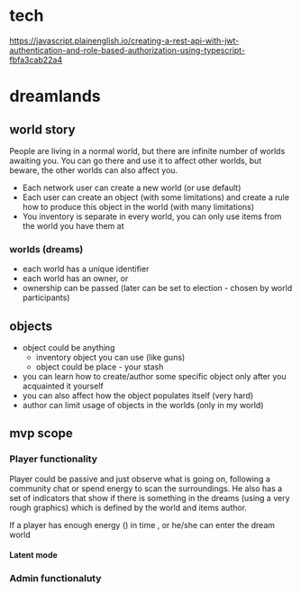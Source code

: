 # tech
https://javascript.plainenglish.io/creating-a-rest-api-with-jwt-authentication-and-role-based-authorization-using-typescript-fbfa3cab22a4
# dreamlands
## world story
People are living in a normal world, but there are infinite number of worlds awaiting you. You can go there and use it to affect other worlds, but beware, the other worlds can also affect you. 

- Each network user can create a new world (or use default) 
- Each user can create an object (with some limitations) and create a rule how to produce this object in the world (with many limitations)
- You inventory is separate in every world, you can only use items from the world you have them at

### worlds (dreams)
- each world has a unique identifier
- each world has an owner, or
- ownership can be passed (later can be set to election - chosen by world participants)
  
## objects
- object could be anything
  - inventory object you can use (like guns)
  - object could be place - your stash
- you can learn how to create/author some specific object only after you acquainted it yourself
- you can also affect how the object populates itself (very hard)
- author can limit usage of objects in the worlds (only in my world)

## mvp scope

### Player functionality
Player could be passive and just observe what is going on, following a community chat or spend energy to scan the surroundings. He also has a set of indicators that show if there is something in the dreams (using a very rough graphics) which is defined by the world and items author.

 If a player has enough energy () in time , or he/she can enter the dream world 
 #### Latent mode

###  Admin functionaluty
  
